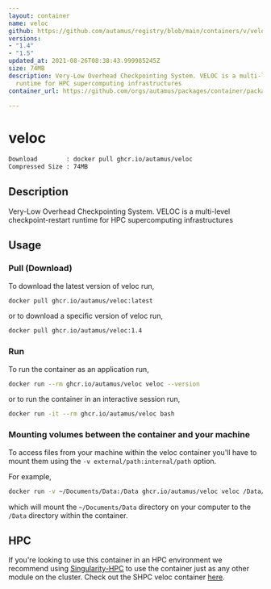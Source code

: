 ```yaml
---
layout: container
name: veloc
github: https://github.com/autamus/registry/blob/main/containers/v/veloc/spack.yaml
versions:
- "1.4"
- "1.5"
updated_at: 2021-08-26T08:38:43.999985245Z
size: 74MB
description: Very-Low Overhead Checkpointing System. VELOC is a multi-level checkpoint-restart
  runtime for HPC supercomputing infrastructures
container_url: https://github.com/orgs/autamus/packages/container/package/veloc

---
```

# veloc
```bash 
Download        : docker pull ghcr.io/autamus/veloc
Compressed Size : 74MB
```

## Description
Very-Low Overhead Checkpointing System. VELOC is a multi-level checkpoint-restart runtime for HPC supercomputing infrastructures

## Usage
### Pull (Download)
To download the latest version of veloc run,

```bash
docker pull ghcr.io/autamus/veloc:latest
```

or to download a specific version of veloc run,

```bash
docker pull ghcr.io/autamus/veloc:1.4
```
### Run
To run the container as an application run,
```bash
docker run --rm ghcr.io/autamus/veloc veloc --version
```

or to run the container in an interactive session run,
```bash
docker run -it --rm ghcr.io/autamus/veloc bash
```

### Mounting volumes between the container and your machine
To access files from your machine within the veloc container you'll have to mount them using the `-v external/path:internal/path` option.

For example,
```bash
docker run -v ~/Documents/Data:/Data ghcr.io/autamus/veloc veloc /Data/myData.csv
```
which will mount the `~/Documents/Data` directory on your computer to the `/Data` directory within the container.

## HPC
If you're looking to use this container in an HPC environment we recommend using [Singularity-HPC](https://singularity-hpc.readthedocs.io) to use the container just as any other module on the cluster. Check out the SHPC veloc container [here](https://singularityhub.github.io/singularity-hpc/r/ghcr.io-autamus-veloc/).